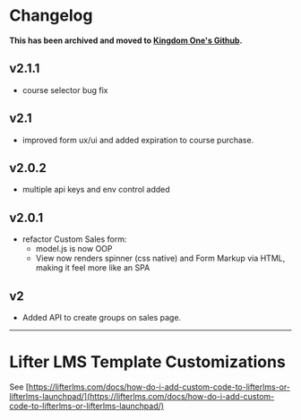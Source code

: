 # Changelog

**This has been archived and moved to [Kingdom One's Github](https://github.com/kingdom-one/k1-academy).**

## v2.1.1

- course selector bug fix

## v2.1

- improved form ux/ui and added expiration to course purchase.

## v2.0.2

- multiple api keys and env control added

## v2.0.1

- refactor Custom Sales form:
  - model.js is now OOP
  - View now renders spinner (css native) and Form Markup via HTML, making it feel more like an SPA

## v2

- Added API to create groups on sales page.

---

# Lifter LMS Template Customizations

See [https://lifterlms.com/docs/how-do-i-add-custom-code-to-lifterlms-or-lifterlms-launchpad/](https://lifterlms.com/docs/how-do-i-add-custom-code-to-lifterlms-or-lifterlms-launchpad/)
